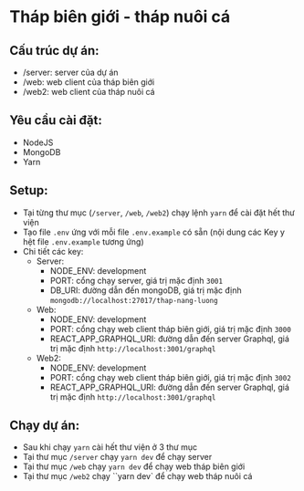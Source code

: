 # Tháp biên giới - tháp nuôi cá

## Cấu trúc dự án: 
- /server: server của dự án
- /web: web client của tháp biên giới
- /web2: web client của tháp nuôi cá

## Yêu cầu cài đặt: 
- NodeJS
- MongoDB
- Yarn

## Setup: 
- Tại từng thư mục (`/server`, `/web`, `/web2`) chạy lệnh `yarn` để cài đặt hết thư viện
- Tạo file `.env` ứng với mỗi file `.env.example` có sẵn 
(nội dung các Key y hệt file `.env.example` tương ứng)
- Chi tiết các key: 
    - Server: 
        - NODE_ENV: development
        - PORT: cổng chạy server, giá trị mặc định `3001`
        - DB_URI: đường dẫn đến mongoDB, giá trị mặc định `mongodb://localhost:27017/thap-nang-luong`
    - Web:  
        - NODE_ENV: development
        - PORT: cổng chạy web client tháp biên giới, giá trị mặc định `3000`
        - REACT_APP_GRAPHQL_URI: đường dẫn đến server Graphql, giá trị mặc định `http://localhost:3001/graphql`
    - Web2: 
        - NODE_ENV: development
        - PORT: cổng chạy web client tháp biên giới, giá trị mặc định `3002`
        - REACT_APP_GRAPHQL_URI: đường dẫn đến server Graphql, giá trị mặc định `http://localhost:3001/graphql`

## Chạy dự án:
- Sau khi chạy `yarn` cài hết thư viện ở 3 thư mục 
- Tại thư mục `/server` chạy `yarn dev` để chạy server
- Tại thư mục `/web` chạy `yarn dev` để chạy web tháp biên giới
- Tại thư mục `/web2` chạy ``yarn dev` để chạy web tháp nuôi cá  
